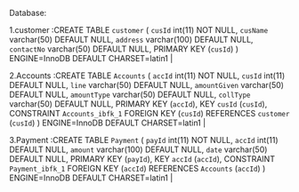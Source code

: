 Database:

1.customer :CREATE TABLE `customer` (
  `cusId` int(11) NOT NULL,
  `cusName` varchar(50) DEFAULT NULL,
  `address` varchar(100) DEFAULT NULL,
  `contactNo` varchar(50) DEFAULT NULL,
  PRIMARY KEY (`cusId`)
) ENGINE=InnoDB DEFAULT CHARSET=latin1 |

2.Accounts :CREATE TABLE `Accounts` (
  `accId` int(11) NOT NULL,
  `cusId` int(11) DEFAULT NULL,
  `line` varchar(50) DEFAULT NULL,
  `amountGiven` varchar(50) DEFAULT NULL,
  `amountType` varchar(50) DEFAULT NULL,
  `collType` varchar(50) DEFAULT NULL,
  PRIMARY KEY (`accId`),
  KEY `cusId` (`cusId`),
  CONSTRAINT `Accounts_ibfk_1` FOREIGN KEY (`cusId`) REFERENCES `customer` (`cusId`)
) ENGINE=InnoDB DEFAULT CHARSET=latin1 |

3.Payment :CREATE TABLE `Payment` (
  `payId` int(11) NOT NULL,
  `accId` int(11) DEFAULT NULL,
  `amount` varchar(100) DEFAULT NULL,
  `date` varchar(50) DEFAULT NULL,
  PRIMARY KEY (`payId`),
  KEY `accId` (`accId`),
  CONSTRAINT `Payment_ibfk_1` FOREIGN KEY (`accId`) REFERENCES `Accounts` (`accId`)
) ENGINE=InnoDB DEFAULT CHARSET=latin1 |
